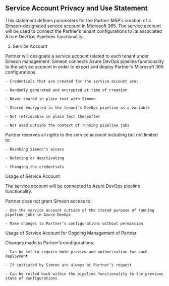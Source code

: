 ## Service Account Privacy and Use Statement 

This statement defines parameters for the Partner MSP’s creation of a Simeon-designated service account in Microsoft 365. The service account will be used to connect the Partner’s tenant configurations to its associated Azure DevOps Pipelines functionality.  

1. Service Account 

Partner will designate a service account related to each tenant under Simeon management. Simeon connects Azure DevOps pipeline functionality to the service account in order to export and deploy Partner’s Microsoft 365 configurations.
    
    - Credentials that are created for the service account are:

    - Randomly generated and encrypted at time of creation

    - Never shared in plain text with Simeon
    
    - Stored encrypted in the tenant's DevOps pipeline as a variable

    - Not retrievable in plain text thereafter

    - Not used outside the context of running pipeline jobs 

Partner reserves all rights to the service account including but not limited to: 

    - Revoking Simeon’s access  

    - Deleting or deactivating  

    - Changing the credentials 
 
Usage of Service Account 

The service account will be connected to Azure DevOps pipeline functionality.

Partner does not grant Simeon access to:  

    - Use the service account outside of the stated purpose of running pipeline jobs in Azure DevOps 

    - Make changes to Partner’s configurations without permission

Usage of Service Account for Ongoing Management of Partner

Changes made to Partner’s configurations: 
 
    - Can be set to require both preview and authorization for each deployment 

    - If initiated by Simeon are always at Partner’s request 

    - Can be rolled back within the pipeline functionality to the previous state of configurations  
